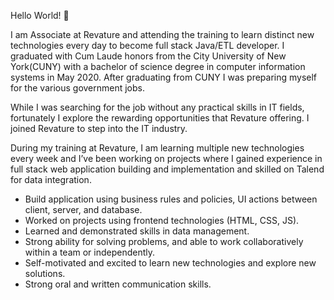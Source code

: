 <!---
- 👋 Hi, I’m @alim967
- 👀 I’m interested in ...
- 🌱 I’m currently learning ...
- 💞️ I’m looking to collaborate on ...
- 📫 How to reach me ...
--->

<!---
alim967/alim967 is a ✨ special ✨ repository because its `README.md` (this file) appears on your GitHub profile.
You can click the Preview link to take a look at your changes.
--->
Hello World! 👋

I am Associate at Revature and attending the training to learn distinct new technologies every day to become full stack Java/ETL developer. 
I graduated with Cum Laude honors from the City University of New York(CUNY) with a bachelor of science degree in computer information systems in May 2020. 
After graduating from CUNY I was preparing myself for the various government jobs.

While I was searching for the job without any practical skills in IT fields, fortunately I explore the rewarding opportunities that Revature offering. 
I joined Revature to step into the IT industry.

During my training at Revature, I am learning multiple new technologies every week and I’ve been working on projects where 
I gained experience in full stack web application building and implementation and skilled on Talend for data integration. 
- Build application using business rules and policies, UI actions between client, server, and database.
- Worked on projects using frontend technologies (HTML, CSS, JS).
- Learned and demonstrated skills in data management.
- Strong ability for solving problems, and able to work collaboratively within a team or independently.
- Self-motivated and excited to learn new technologies and explore new solutions.
- Strong oral and written communication skills.

   
